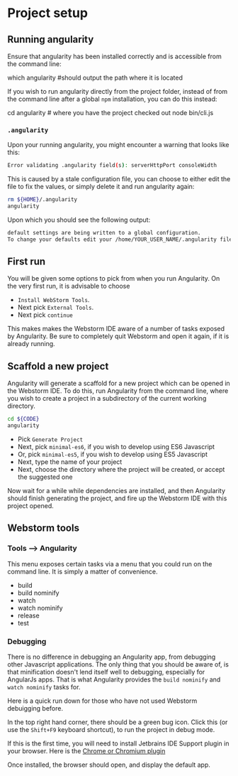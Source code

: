 # Project setup

## Running angularity

Ensure that angularity has been installed correctly and is accessible from the command line:

  which angularity
  #should output the path where it is located

If you wish to run angularity directly from the project folder,
instead of from the command line after a global `npm` installation,
you can do this instead:

  cd angularity # where you have the project checked out
  node bin/cli.js

### `.angularity`

Upon your running angularity,
you might encounter a warning that looks like this:

```bash
Error validating .angularity field(s): serverHttpPort consoleWidth
```

This is caused by a stale configuration file,
you can choose to either edit the file to fix the values,
or simply delete it and run angularity again:

```bash
rm ${HOME}/.angularity
angularity
```

Upon which you should see the following output:

```bash
default settings are being written to a global configuration.
To change your defaults edit your /home/YOUR_USER_NAME/.angularity file
```

## First run

You will be given some options to pick from when you run Angularity.
On the very first run, it is advisable to choose

- `Install WebStorm Tools`.
- Next pick `External Tools`.
- Next pick `continue`

This makes makes the Webstorm IDE aware of
a number of tasks exposed by Angularity.
Be sure to completely quit Webstorm and open it again,
if it is already running.

## Scaffold a new project

Angularity will generate a scaffold for a new project
which can be opened in the Webstorm IDE.
To do this, run Angularity from the command line,
where you wish to create a project in a subdirectory
of the current working directory.

```bash
cd ${CODE}
angularity
```

- Pick `Generate Project`
- Next, pick `minimal-es6`, if you wish to develop using ES6 Javascript
- Or, pick `minimal-es5`, if you wish to develop using ES5 Javascript
- Next, type the name of your project
- Next, choose the directory where the project will be created,
  or accept the suggested one

Now wait for a while while dependencies are installed,
and then Angularity should finish generating the project,
and fire up the Webstorm IDE with this project opened.

## Webstorm tools

### Tools --> Angularity

This menu exposes certain tasks via a menu that you could run on the command line.
It is simply a matter of convenience.

- build
- build nominify
- watch
- watch nominify
- release
- test

### Debugging

There is no difference in debugging an Angularity app,
from debugging other Javascript applications.
The only thing that you should be aware of,
is that minification doesn't lend itself well to debugging,
especially for AngularJs apps.
That is what Angularity provides the
`build nominify` and `watch nominify` tasks for.

Here is a quick run down for those who have not used Webstorm debuigging before.

In the top right hand corner, there should be a green bug icon.
Click this (or use the `Shift+F9` keyboard shortcut),
to run the project in debug mode.

If this is the first time, you will need to install Jetbrains IDE Support plugin
in your browser.
Here is the [Chrome or Chromium plugin](https://chrome.google.com/webstore/detail/jetbrains-ide-support/hmhgeddbohgjknpmjagkdomcpobmllji)

Once installed, the browser should open, and display the default app.

